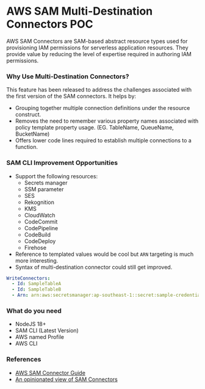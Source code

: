 # AWS SAM Multi-Destination Connectors POC

AWS SAM Connectors are SAM-based abstract resource types used for provisioning IAM permissions for serverless application resources. They provide value by reducing the level of expertise required in authoring IAM permissions.

### Why Use Multi-Destination Connectors?

This feature has been released to address the challenges associated with the first version of the SAM connectors. It helps by:

- Grouping together multiple connection definitions under the resource construct.
- Removes the need to remember various property names associated with policy template property usage. (EG. TableName, QueueName, BucketName)
- Offers lower code lines required to establish multiple connections to a function.

### SAM CLI Improvement Opportunities

- Support the following resources:
  - Secrets manager
  - SSM parameter
  - SES
  - Rekognition
  - KMS
  - CloudWatch
  - CodeCommit
  - CodePipeline
  - CodeBuild
  - CodeDeploy
  - Firehose
- Reference to templated values would be cool but `ARN` targeting is much more interesting.
- Syntax of multi-destination connector could still get improved.

```yaml
WriteConnectors:
  - Id: SampleTableA
  - Id: SampleTableB
  - Arn: arn:aws:secretsmanager:ap-southeast-1::secret:sample-credential-Lw92LOwe
```

### What do you need

- NodeJS 18+
- SAM CLI (Latest Version)
- AWS named Profile
- AWS CLI

### References

- [AWS SAM Connector Guide](https://docs.aws.amazon.com/serverless-application-model/latest/developerguide/managing-permissions-connectors.html)
- [An opinionated view of SAM Connectors](https://medium.com/@ac052790/an-opinionated-view-of-aws-sam-connectors-844bdd8f96fa)
